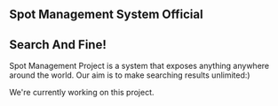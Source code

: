 ## Spot Management System Official
## Search And Fine!
Spot Management Project is a system that exposes anything anywhere around the world.
Our aim is to make searching results unlimited:)

We're currently working on this project.
